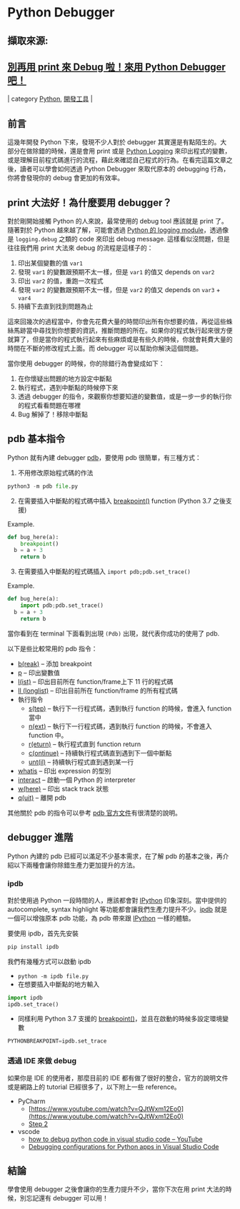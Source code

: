 # Python Debugger

## 擷取來源:

##  [別再用 print 來 Debug 啦！來用 Python Debugger 吧！](https://www.icoding.co/2020/07/print-debug-python-debugger)

| category [Python](https://www.icoding.co/category/%e9%96%8b%e7%99%bc%e5%b7%a5%e5%85%b7/python), [開發工具](https://www.icoding.co/category/%e9%96%8b%e7%99%bc%e5%b7%a5%e5%85%b7) |


## 前言

這幾年開發 Python 下來，發現不少人對於 debugger 其實還是有點陌生的。大部分在做除錯的時候，還是會用 print 或是 [Python Logging](https://www.icoding.co/2012/08/logging-html) 來印出程式的變數，或是理解目前程式碼進行的流程，藉此來確認自己程式的行為。在看完這篇文章之後，讀者可以學會如何透過 Python Debugger 來取代原本的 debugging 行為，你將會發現你的 debug 會更加的有效率。

## print 大法好！為什麼要用 debugger？

對於剛開始接觸 Python 的人來說，最常使用的 debug tool 應該就是 print 了。隨著對於 Python 越來越了解，可能會透過 [Python 的 logging module](https://www.icoding.co/2012/08/logging-html)，透過像是 `logging.debug` 之類的 code 來印出 debug message. 這樣看似沒問題，但是往往我們用 print 大法來 debug 的流程是這樣子的：

1.  印出某個變數的值 `var1`
2.  發現 `var1` 的變數跟預期不太一樣，但是 `var1` 的值又 depends on `var2`
3.  印出 `var2` 的值，重跑一次程式
4.  發現 `var2` 的變數跟預期不太一樣，但是 `var2` 的值又 depends on `var3` \+ `var4`
5.  持續下去直到找到問題為止

這來回幾次的過程當中，你會先花費大量的時間印出所有你想要的值，再從這些蛛絲馬跡當中尋找到你想要的資訊，推斷問題的所在。如果你的程式執行起來很方便就算了，但是當你的程式執行起來有些麻煩或是有些久的時候，你就會耗費大量的時間在不斷的修改程式上面。而 debugger 可以幫助你解決這個問題。

當你使用 debugger 的時候，你的除錯行為會變成如下：

1.  在你懷疑出問題的地方設定中斷點
2.  執行程式，遇到中斷點的時候停下來
3.  透過 debugger 的指令，來觀察你想要知道的變數值，或是一步一步的執行你的程式看看問題在哪裡
4.  Bug 解掉了！移除中斷點

## pdb 基本指令

Python 就有內建 debugger [pdb](https://docs.python.org/3/library/pdb.html)，要使用 pdb 很簡單，有三種方式：

1.  不用修改原始程式碼的作法

```python
python3 -m pdb file.py
```

2.  在需要插入中斷點的程式碼中插入 [breakpoint()](https://docs.python.org/3/library/functions.html#breakpoint) function (Python 3.7 之後支援)

Example.

```python
def bug_here(a):
	breakpoint()
  b = a + 3
	return b
```

3.  在需要插入中斷點的程式碼插入 `import pdb;pdb.set_trace()`

Example.

```python
def bug_here(a):
	import pdb;pdb.set_trace()
  b = a + 3
	return b
```

當你看到在 terminal 下面看到出現 `(Pdb)` 出現，就代表你成功的使用了 pdb.

以下是些比較常用的 pdb 指令：

- [b(reak)](https://docs.python.org/3/library/pdb.html#pdbcommand-break) – 添加 breakpoint
- [p](https://docs.python.org/3/library/pdb.html#pdbcommand-p) – 印出變數值
- [l(ist)](https://docs.python.org/3/library/pdb.html#pdbcommand-list) – 印出目前所在 function/frame上下 11 行的程式碼
- [ll (longlist)](https://docs.python.org/3/library/pdb.html#pdbcommand-ll) – 印出目前所在 function/frame 的所有程式碼
- 執行指令
    - [s(tep)](https://docs.python.org/3/library/pdb.html#pdbcommand-step) – 執行下一行程式碼，遇到執行 function 的時候，會進入 function 當中
    - [n(ext)](https://docs.python.org/3/library/pdb.html#pdbcommand-next) – 執行下一行程式碼，遇到執行 function 的時候，不會進入 function 中。
    - [r(eturn)](https://docs.python.org/3/library/pdb.html#pdbcommand-return) – 執行程式直到 function return
    - [c(ontinue)](https://docs.python.org/3/library/pdb.html#pdbcommand-continue) – 持續執行程式碼直到遇到下一個中斷點
    - [unt(il)](https://docs.python.org/3/library/pdb.html#pdbcommand-until) – 持續執行程式直到遇到某一行
- [whatis](https://docs.python.org/3/library/pdb.html#pdbcommand-whatis) – 印出 expression 的型別
- [interact](https://docs.python.org/3/library/pdb.html#pdbcommand-interact) – 啟動一個 Python 的 interpreter
- [w(here)](https://docs.python.org/3/library/pdb.html#pdbcommand-where) – 印出 stack track 狀態
- [q(uit)](https://docs.python.org/3/library/pdb.html#pdbcommand-quit) – 離開 pdb

其他關於 pdb 的指令可以參考 [pdb 官方文件](https://docs.python.org/3/library/pdb.html)有很清楚的說明。

## debugger 進階

Python 內建的 pdb 已經可以滿足不少基本需求，在了解 pdb 的基本之後，再介紹以下兩種會讓你除錯生產力更加提升的方法。

### ipdb

對於使用過 Python 一段時間的人，應該都會對 [IPython](https://ipython.org/) 印象深刻。當中提供的 autocomplete, syntax highlight 等功能都會讓我們生產力提升不少。[ipdb](https://pypi.org/project/ipdb/) 就是一個可以增強原本 pdb 功能，為 pdb 帶來跟 [IPython](https://ipython.org/) 一樣的體驗。

要使用 ipdb，首先先安裝

```python
pip install ipdb
```

我們有幾種方式可以啟動 ipdb

- `python -m ipdb file.py`
- 在想要插入中斷點的地方輸入

```python
import ipdb
ipdb.set_trace()

```

- 同樣利用 Python 3.7 支援的 [breakpoint()](https://docs.python.org/3/library/functions.html#breakpoint)，並且在啟動的時候多設定環境變數

```python
PYTHONBREAKPOINT=ipdb.set_trace
```

### 透過 IDE 來做 debug

如果你是 IDE 的使用者，那麼目前的 IDE 都有做了很好的整合，官方的說明文件或是網路上的 tutorial 已經很多了，以下附上一些 reference。

- PyCharm
    - [https://www.youtube.com/watch?v=QJtWxm12Eo0](https://www.youtube.com/watch?v=QJtWxm12Eo0)
    - [Step 2](https://www.jetbrains.com/help/pycharm/debugging-your-first-python-application.html)
- vscode
    - [how to debug python code in visual studio code – YouTube](https://www.youtube.com/watch?v=jHNfzAUccBA)
    - [Debugging configurations for Python apps in Visual Studio Code](https://code.visualstudio.com/docs/python/debugging)

## 結論

學會使用 debugger 之後會讓你的生產力提升不少，當你下次在用 print 大法的時候，別忘記還有 debugger 可以用！